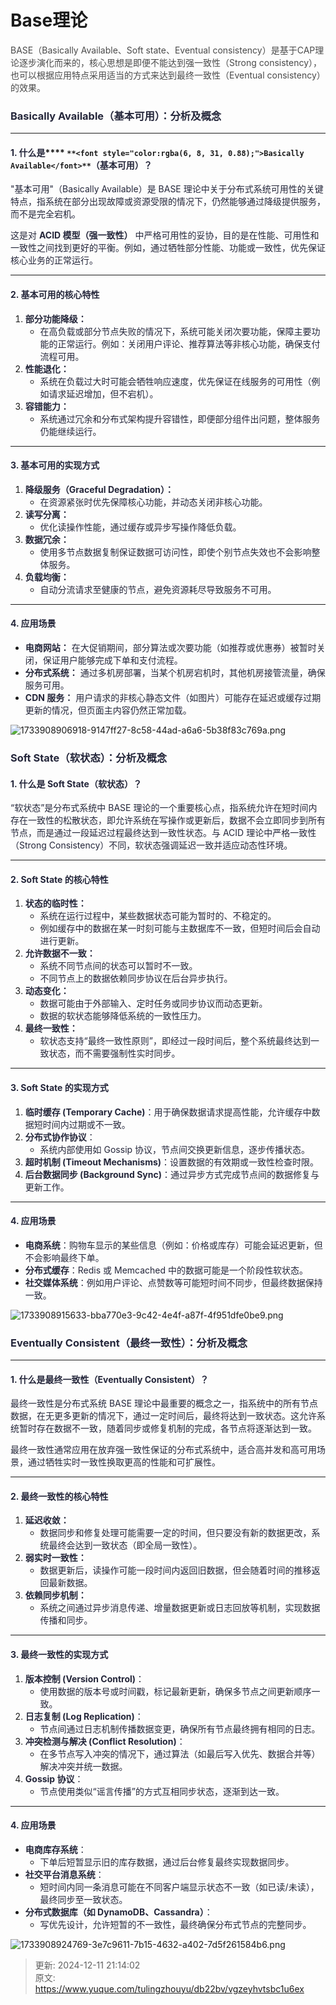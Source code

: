 # Base理论

<font style="color:rgb(74, 74, 74);">BASE（Basically Available、Soft state、Eventual consistency）是基于CAP理论逐步演化而来的，核心思想是即便不能达到强一致性（Strong consistency），也可以根据应用特点采用适当的方式来达到最终一致性（Eventual consistency）的效果。</font>

### **<font style="color:rgba(6, 8, 31, 0.88);">Basically Available（基本可用）：分析及概念</font>**
---

#### **<font style="color:rgba(6, 8, 31, 0.88);">1. 什么是</font>****<font style="color:rgba(6, 8, 31, 0.88);"> </font>**`**<font style="color:rgba(6, 8, 31, 0.88);">Basically Available</font>**`**<font style="color:rgba(6, 8, 31, 0.88);">（基本可用）？</font>**
<font style="color:rgba(6, 8, 31, 0.88);">"基本可用"（Basically Available）是 BASE 理论中关于分布式系统可用性的关键特点，指系统在部分出现故障或资源受限的情况下，仍然能够通过降级提供服务，而不是完全宕机。</font>

<font style="color:rgba(6, 8, 31, 0.88);">这是对</font><font style="color:rgba(6, 8, 31, 0.88);"> </font>**<font style="color:rgba(6, 8, 31, 0.88);">ACID 模型（强一致性）</font>**<font style="color:rgba(6, 8, 31, 0.88);"> </font><font style="color:rgba(6, 8, 31, 0.88);">中严格可用性的妥协，目的是在性能、可用性和一致性之间找到更好的平衡。例如，通过牺牲部分性能、功能或一致性，优先保证核心业务的正常运行。</font>

---

#### **<font style="color:rgba(6, 8, 31, 0.88);">2. 基本可用的核心特性</font>**
1. **<font style="color:rgba(6, 8, 31, 0.88);">部分功能降级：</font>**
    - <font style="color:rgba(6, 8, 31, 0.88);">在高负载或部分节点失败的情况下，系统可能关闭次要功能，保障主要功能的正常运行。例如：关闭用户评论、推荐算法等非核心功能，确保支付流程可用。</font>
2. **<font style="color:rgba(6, 8, 31, 0.88);">性能退化：</font>**
    - <font style="color:rgba(6, 8, 31, 0.88);">系统在负载过大时可能会牺牲响应速度，优先保证在线服务的可用性（例如请求延迟增加，但不宕机）。</font>
3. **<font style="color:rgba(6, 8, 31, 0.88);">容错能力：</font>**
    - <font style="color:rgba(6, 8, 31, 0.88);">系统通过冗余和分布式架构提升容错性，即便部分组件出问题，整体服务仍能继续运行。</font>

---

#### **<font style="color:rgba(6, 8, 31, 0.88);">3. 基本可用的实现方式</font>**
1. **<font style="color:rgba(6, 8, 31, 0.88);">降级服务（Graceful Degradation）：</font>**
    - <font style="color:rgba(6, 8, 31, 0.88);">在资源紧张时优先保障核心功能，并动态关闭非核心功能。</font>
2. **<font style="color:rgba(6, 8, 31, 0.88);">读写分离：</font>**
    - <font style="color:rgba(6, 8, 31, 0.88);">优化读操作性能，通过缓存或异步写操作降低负载。</font>
3. **<font style="color:rgba(6, 8, 31, 0.88);">数据冗余：</font>**
    - <font style="color:rgba(6, 8, 31, 0.88);">使用多节点数据复制保证数据可访问性，即使个别节点失效也不会影响整体服务。</font>
4. **<font style="color:rgba(6, 8, 31, 0.88);">负载均衡：</font>**
    - <font style="color:rgba(6, 8, 31, 0.88);">自动分流请求至健康的节点，避免资源耗尽导致服务不可用。</font>

---

#### **<font style="color:rgba(6, 8, 31, 0.88);">4. 应用场景</font>**
+ **<font style="color:rgba(6, 8, 31, 0.88);">电商网站：</font>**<font style="color:rgba(6, 8, 31, 0.88);"> </font><font style="color:rgba(6, 8, 31, 0.88);">在大促销期间，部分算法或次要功能（如推荐或优惠券）被暂时关闭，保证用户能够完成下单和支付流程。</font>
+ **<font style="color:rgba(6, 8, 31, 0.88);">分布式系统：</font>**<font style="color:rgba(6, 8, 31, 0.88);"> </font><font style="color:rgba(6, 8, 31, 0.88);">通过多机房部署，当某个机房宕机时，其他机房接管流量，确保服务可用。</font>
+ **<font style="color:rgba(6, 8, 31, 0.88);">CDN 服务：</font>**<font style="color:rgba(6, 8, 31, 0.88);"> 用户请求的非核心静态文件（如图片）可能存在延迟或缓存过期更新的情况，但页面主内容仍然正常加载。</font>

![1733908906918-9147ff27-8c58-44ad-a6a6-5b38f83c769a.png](./img/IQWZ2uUtdP7xcXkb/1733908906918-9147ff27-8c58-44ad-a6a6-5b38f83c769a-042017.png)

### **<font style="color:rgba(6, 8, 31, 0.88);">Soft State（软状态）：分析及概念</font>**
#### **<font style="color:rgba(6, 8, 31, 0.88);">1. 什么是 Soft State（软状态）？</font>**
<font style="color:rgba(6, 8, 31, 0.88);">“软状态”是分布式系统中 BASE 理论的一个重要核心点，指系统允许在短时间内存在一致性的松散状态，即允许系统在写操作或更新后，数据不会立即同步到所有节点，而是通过一段延迟过程最终达到一致性状态。与 ACID 理论中严格一致性（Strong Consistency）不同，软状态强调延迟一致并适应动态性环境。</font>

---

#### **<font style="color:rgba(6, 8, 31, 0.88);">2. Soft State 的核心特性</font>**
1. **<font style="color:rgba(6, 8, 31, 0.88);">状态的临时性：</font>**
    - <font style="color:rgba(6, 8, 31, 0.88);">系统在运行过程中，某些数据状态可能为暂时的、不稳定的。</font>
    - <font style="color:rgba(6, 8, 31, 0.88);">例如缓存中的数据在某一时刻可能与主数据库不一致，但短时间后会自动进行更新。</font>
2. **<font style="color:rgba(6, 8, 31, 0.88);">允许数据不一致：</font>**
    - <font style="color:rgba(6, 8, 31, 0.88);">系统不同节点间的状态可以暂时不一致。</font>
    - <font style="color:rgba(6, 8, 31, 0.88);">不同节点上的数据依赖同步协议在后台异步执行。</font>
3. **<font style="color:rgba(6, 8, 31, 0.88);">动态变化：</font>**
    - <font style="color:rgba(6, 8, 31, 0.88);">数据可能由于外部输入、定时任务或同步协议而动态更新。</font>
    - <font style="color:rgba(6, 8, 31, 0.88);">数据的软状态能够降低系统的一致性压力。</font>
4. **<font style="color:rgba(6, 8, 31, 0.88);">最终一致性：</font>**
    - <font style="color:rgba(6, 8, 31, 0.88);">软状态支持“最终一致性原则”，即经过一段时间后，整个系统最终达到一致状态，而不需要强制性实时同步。</font>

---

#### **<font style="color:rgba(6, 8, 31, 0.88);">3. Soft State 的实现方式</font>**
1. **<font style="color:rgba(6, 8, 31, 0.88);">临时缓存 (Temporary Cache)</font>**<font style="color:rgba(6, 8, 31, 0.88);">：用于确保数据请求提高性能，允许缓存中数据短时间内过期或不一致。</font>
2. **<font style="color:rgba(6, 8, 31, 0.88);">分布式协作协议</font>**<font style="color:rgba(6, 8, 31, 0.88);">：</font>
    - <font style="color:rgba(6, 8, 31, 0.88);">系统内部使用如 Gossip 协议，节点间交换更新信息，逐步传播状态。</font>
3. **<font style="color:rgba(6, 8, 31, 0.88);">超时机制 (Timeout Mechanisms)</font>**<font style="color:rgba(6, 8, 31, 0.88);">：设置数据的有效期或一致性检查时限。</font>
4. **<font style="color:rgba(6, 8, 31, 0.88);">后台数据同步 (Background Sync)</font>**<font style="color:rgba(6, 8, 31, 0.88);">：通过异步方式完成节点间的数据修复与更新工作。</font>

---

#### **<font style="color:rgba(6, 8, 31, 0.88);">4. 应用场景</font>**
+ **<font style="color:rgba(6, 8, 31, 0.88);">电商系统</font>**<font style="color:rgba(6, 8, 31, 0.88);">：购物车显示的某些信息（例如：价格或库存）可能会延迟更新，但不会影响最终下单。</font>
+ **<font style="color:rgba(6, 8, 31, 0.88);">分布式缓存</font>**<font style="color:rgba(6, 8, 31, 0.88);">：Redis 或 Memcached 中的数据可能是一个阶段性软状态。</font>
+ **<font style="color:rgba(6, 8, 31, 0.88);">社交媒体系统</font>**<font style="color:rgba(6, 8, 31, 0.88);">：例如用户评论、点赞数等可能短时间不同步，但最终数据保持一致。</font>

![1733908915633-bba770e3-9c42-4e4f-a87f-4f951dfe0be9.png](./img/IQWZ2uUtdP7xcXkb/1733908915633-bba770e3-9c42-4e4f-a87f-4f951dfe0be9-907183.png)

### **<font style="color:rgba(6, 8, 31, 0.88);">Eventually Consistent（最终一致性）：分析及概念</font>**
---

#### **<font style="color:rgba(6, 8, 31, 0.88);">1. 什么是最终一致性（Eventually Consistent）？</font>**
<font style="color:rgba(6, 8, 31, 0.88);">最终一致性是分布式系统 BASE 理论中最重要的概念之一，指系统中的所有节点数据，在无更多更新的情况下，通过一定时间后，最终将达到一致状态。这允许系统暂时存在数据不一致，随着同步或修复机制的完成，各节点将逐渐达到一致。</font>

<font style="color:rgba(6, 8, 31, 0.88);">最终一致性通常应用在放弃强一致性保证的分布式系统中，适合高并发和高可用场景，通过牺牲实时一致性换取更高的性能和可扩展性。</font>

---

#### **<font style="color:rgba(6, 8, 31, 0.88);">2. 最终一致性的核心特性</font>**
1. **<font style="color:rgba(6, 8, 31, 0.88);">延迟收敛：</font>**
    - <font style="color:rgba(6, 8, 31, 0.88);">数据同步和修复处理可能需要一定的时间，但只要没有新的数据更改，系统最终会达到一致状态（即全局一致性）。</font>
2. **<font style="color:rgba(6, 8, 31, 0.88);">弱实时一致性：</font>**
    - <font style="color:rgba(6, 8, 31, 0.88);">数据更新后，读操作可能一段时间内返回旧数据，但会随着时间的推移返回最新数据。</font>
3. **<font style="color:rgba(6, 8, 31, 0.88);">依赖同步机制：</font>**
    - <font style="color:rgba(6, 8, 31, 0.88);">系统之间通过异步消息传递、增量数据更新或日志回放等机制，实现数据传播和同步。</font>

---

#### **<font style="color:rgba(6, 8, 31, 0.88);">3. 最终一致性的实现方式</font>**
1. **<font style="color:rgba(6, 8, 31, 0.88);">版本控制 (Version Control)</font>**<font style="color:rgba(6, 8, 31, 0.88);">：</font>
    - <font style="color:rgba(6, 8, 31, 0.88);">使用数据的版本号或时间戳，标记最新更新，确保多节点之间更新顺序一致。</font>
2. **<font style="color:rgba(6, 8, 31, 0.88);">日志复制 (Log Replication)</font>**<font style="color:rgba(6, 8, 31, 0.88);">：</font>
    - <font style="color:rgba(6, 8, 31, 0.88);">节点间通过日志机制传播数据变更，确保所有节点最终拥有相同的日志。</font>
3. **<font style="color:rgba(6, 8, 31, 0.88);">冲突检测与解决 (Conflict Resolution)</font>**<font style="color:rgba(6, 8, 31, 0.88);">：</font>
    - <font style="color:rgba(6, 8, 31, 0.88);">在多节点写入冲突的情况下，通过算法（如最后写入优先、数据合并等）解决冲突并统一数据。</font>
4. **<font style="color:rgba(6, 8, 31, 0.88);">Gossip 协议</font>**<font style="color:rgba(6, 8, 31, 0.88);">：</font>
    - <font style="color:rgba(6, 8, 31, 0.88);">节点使用类似“谣言传播”的方式互相同步状态，逐渐到达一致。</font>

---

#### **<font style="color:rgba(6, 8, 31, 0.88);">4. 应用场景</font>**
+ **<font style="color:rgba(6, 8, 31, 0.88);">电商库存系统</font>**<font style="color:rgba(6, 8, 31, 0.88);">：</font>
    - <font style="color:rgba(6, 8, 31, 0.88);">下单后短暂显示旧的库存数据，通过后台修复最终实现数据同步。</font>
+ **<font style="color:rgba(6, 8, 31, 0.88);">社交平台消息系统</font>**<font style="color:rgba(6, 8, 31, 0.88);">：</font>
    - <font style="color:rgba(6, 8, 31, 0.88);">短时间内同一条消息可能在不同客户端显示状态不一致（如已读/未读），最终同步至一致状态。</font>
+ **<font style="color:rgba(6, 8, 31, 0.88);">分布式数据库（如 DynamoDB、Cassandra）</font>**<font style="color:rgba(6, 8, 31, 0.88);">：</font>
    - <font style="color:rgba(6, 8, 31, 0.88);">写优先设计，允许短暂的不一致性，最终确保分布式节点的完整同步。</font>

![1733908924769-3e7c9611-7b15-4632-a402-7d5f261584b6.png](./img/IQWZ2uUtdP7xcXkb/1733908924769-3e7c9611-7b15-4632-a402-7d5f261584b6-610867.png)



> 更新: 2024-12-11 21:14:02  
> 原文: <https://www.yuque.com/tulingzhouyu/db22bv/vgzeyhvtsbc1u6ex>